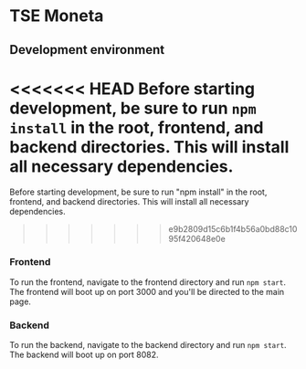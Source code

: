 # TSE Moneta
## Development environment

<<<<<<< HEAD
Before starting development, be sure to run ```npm install``` in the root, frontend, and backend directories. This will install all necessary dependencies. 
=======
Before starting development, be sure to run "npm install" in the root, frontend, and backend directories. This will install all necessary dependencies. 
>>>>>>> e9b2809d15c6b1f4b56a0bd88c1095f420648e0e

### Frontend

To run the frontend, navigate to the frontend directory and run ```npm start```. The frontend will boot up on port 3000 and you'll be directed to the main page.

### Backend

To run the backend, navigate to the backend directory and run ```npm start```. The backend will boot up on port 8082.
